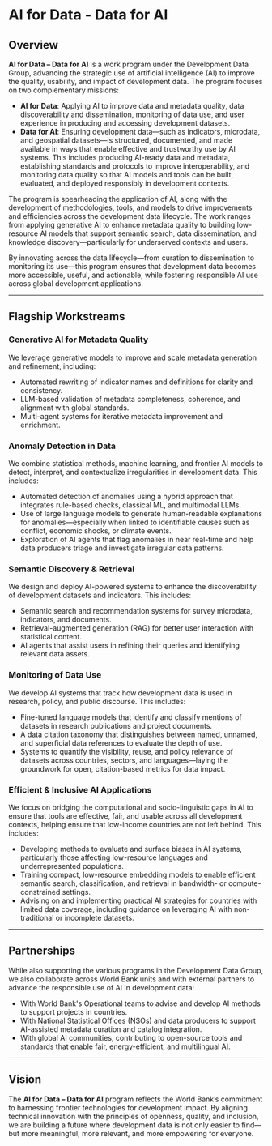 # AI for Data - Data for AI

## Overview

**AI for Data – Data for AI** is a work program under the Development Data Group, advancing the strategic use of artificial intelligence (AI) to improve the quality, usability, and impact of development data. The program focuses on two complementary missions:

- **AI for Data**: Applying AI to improve data and metadata quality, data discoverability and dissemination, monitoring of data use, and user experience in producing and accessing development datasets.
- **Data for AI**: Ensuring development data—such as indicators, microdata, and geospatial datasets—is structured, documented, and made available in ways that enable effective and trustworthy use by AI systems. This includes producing AI-ready data and metadata, establishing standards and protocols to improve interoperability, and monitoring data quality so that AI models and tools can be built, evaluated, and deployed responsibly in development contexts.

The program is spearheading the application of AI, along with the development of methodologies, tools, and models to drive improvements and efficiencies across the development data lifecycle. The work ranges from applying generative AI to enhance metadata quality to building low-resource AI models that support semantic search, data dissemination, and knowledge discovery—particularly for underserved contexts and users.

By innovating across the data lifecycle—from curation to dissemination to monitoring its use—this program ensures that development data becomes more accessible, useful, and actionable, while fostering responsible AI use across global development applications.

---

## Flagship Workstreams

### Generative AI for Metadata Quality

We leverage generative models to improve and scale metadata generation and refinement, including:

- Automated rewriting of indicator names and definitions for clarity and consistency.
- LLM-based validation of metadata completeness, coherence, and alignment with global standards.
- Multi-agent systems for iterative metadata improvement and enrichment.

### Anomaly Detection in Data

We combine statistical methods, machine learning, and frontier AI models to detect, interpret, and contextualize irregularities in development data. This includes:

- Automated detection of anomalies using a hybrid approach that integrates rule-based checks, classical ML, and multimodal LLMs.
- Use of large language models to generate human-readable explanations for anomalies—especially when linked to identifiable causes such as conflict, economic shocks, or climate events.
- Exploration of AI agents that flag anomalies in near real-time and help data producers triage and investigate irregular data patterns.

### Semantic Discovery & Retrieval

We design and deploy AI-powered systems to enhance the discoverability of development datasets and indicators. This includes:

- Semantic search and recommendation systems for survey microdata, indicators, and documents.
- Retrieval-augmented generation (RAG) for better user interaction with statistical content.
- AI agents that assist users in refining their queries and identifying relevant data assets.

### Monitoring of Data Use

We develop AI systems that track how development data is used in research, policy, and public discourse. This includes:

- Fine-tuned language models that identify and classify mentions of datasets in research publications and project documents.
- A data citation taxonomy that distinguishes between named, unnamed, and superficial data references to evaluate the depth of use.
- Systems to quantify the visibility, reuse, and policy relevance of datasets across countries, sectors, and languages—laying the groundwork for open, citation-based metrics for data impact.

### Efficient & Inclusive AI Applications

We focus on bridging the computational and socio-linguistic gaps in AI to ensure that tools are effective, fair, and usable across all development contexts, helping ensure that low-income countries are not left behind. This includes:

- Developing methods to evaluate and surface biases in AI systems, particularly those affecting low-resource languages and underrepresented populations.
- Training compact, low-resource embedding models to enable efficient semantic search, classification, and retrieval in bandwidth- or compute-constrained settings.
- Advising on and implementing practical AI strategies for countries with limited data coverage, including guidance on leveraging AI with non-traditional or incomplete datasets.

---

## Partnerships

While also supporting the various programs in the Development Data Group, we also collaborate across World Bank units and with external partners to advance the responsible use of AI in development data:

- With World Bank's Operational teams to advise and develop AI methods to support projects in countries.
- With National Statistical Offices (NSOs) and data producers to support AI-assisted metadata curation and catalog integration.
- With global AI communities, contributing to open-source tools and standards that enable fair, energy-efficient, and multilingual AI.

---

## Vision

The **AI for Data – Data for AI** program reflects the World Bank’s commitment to harnessing frontier technologies for development impact. By aligning technical innovation with the principles of openness, quality, and inclusion, we are building a future where development data is not only easier to find—but more meaningful, more relevant, and more empowering for everyone.
